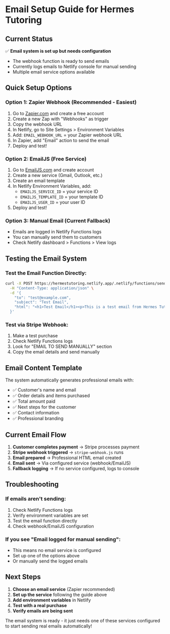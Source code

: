 # Email Setup Guide for Hermes Tutoring

## Current Status
✅ **Email system is set up but needs configuration**
- The webhook function is ready to send emails
- Currently logs emails to Netlify console for manual sending
- Multiple email service options available

## Quick Setup Options

### Option 1: Zapier Webhook (Recommended - Easiest)
1. Go to [Zapier.com](https://zapier.com) and create a free account
2. Create a new Zap with "Webhooks" as trigger
3. Copy the webhook URL
4. In Netlify, go to Site Settings > Environment Variables
5. Add: `EMAIL_WEBHOOK_URL` = your Zapier webhook URL
6. In Zapier, add "Email" action to send the email
7. Deploy and test!

### Option 2: EmailJS (Free Service)
1. Go to [EmailJS.com](https://emailjs.com) and create account
2. Create a new service (Gmail, Outlook, etc.)
3. Create an email template
4. In Netlify Environment Variables, add:
   - `EMAILJS_SERVICE_ID` = your service ID
   - `EMAILJS_TEMPLATE_ID` = your template ID  
   - `EMAILJS_USER_ID` = your user ID
5. Deploy and test!

### Option 3: Manual Email (Current Fallback)
- Emails are logged in Netlify Functions logs
- You can manually send them to customers
- Check Netlify dashboard > Functions > View logs

## Testing the Email System

### Test the Email Function Directly:
```bash
curl -X POST https://hermestutoring.netlify.app/.netlify/functions/send-email-real \
  -H "Content-Type: application/json" \
  -d '{
    "to": "test@example.com",
    "subject": "Test Email",
    "html": "<h1>Test Email</h1><p>This is a test email from Hermes Tutoring.</p>"
  }'
```

### Test via Stripe Webhook:
1. Make a test purchase
2. Check Netlify Functions logs
3. Look for "EMAIL TO SEND MANUALLY" section
4. Copy the email details and send manually

## Email Content Template

The system automatically generates professional emails with:
- ✅ Customer's name and email
- ✅ Order details and items purchased
- ✅ Total amount paid
- ✅ Next steps for the customer
- ✅ Contact information
- ✅ Professional branding

## Current Email Flow

1. **Customer completes payment** → Stripe processes payment
2. **Stripe webhook triggered** → `stripe-webhook.js` runs
3. **Email prepared** → Professional HTML email created
4. **Email sent** → Via configured service (webhook/EmailJS)
5. **Fallback logging** → If no service configured, logs to console

## Troubleshooting

### If emails aren't sending:
1. Check Netlify Functions logs
2. Verify environment variables are set
3. Test the email function directly
4. Check webhook/EmailJS configuration

### If you see "Email logged for manual sending":
- This means no email service is configured
- Set up one of the options above
- Or manually send the logged emails

## Next Steps

1. **Choose an email service** (Zapier recommended)
2. **Set up the service** following the guide above
3. **Add environment variables** in Netlify
4. **Test with a real purchase**
5. **Verify emails are being sent**

The email system is ready - it just needs one of these services configured to start sending real emails automatically!
